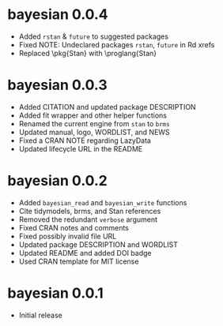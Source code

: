 # bayesian 0.0.4

- Added `rstan` & `future` to suggested packages
- Fixed NOTE: Undeclared packages `rstan`, `future` in Rd xrefs
- Replaced \pkg{Stan} with \proglang{Stan}

# bayesian 0.0.3

- Added CITATION and updated package DESCRIPTION
- Added fit wrapper and other helper functions
- Renamed the current engine from `stan` to `brms`
- Updated manual, logo, WORDLIST, and NEWS
- Fixed a CRAN NOTE regarding LazyData
- Updated lifecycle URL in the README

# bayesian 0.0.2

- Added `bayesian_read` and `bayesian_write` functions
- Cite tidymodels, brms, and Stan references
- Removed the redundant `verbose` argument
- Fixed CRAN notes and comments
- Fixed possibly invalid file URL
- Updated package DESCRIPTION and WORDLIST
- Updated README and added DOI badge
- Used CRAN template for MIT license

# bayesian 0.0.1

- Initial release
